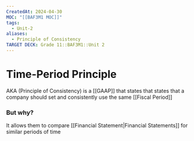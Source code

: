 ```yaml
---
CreatedAt: 2024-04-30
MOC: "[[BAF3M1 MOC]]"
tags:
  - Unit-2
aliases:
  - Principle of Consistency
TARGET DECK: Grade 11::BAF3M1::Unit 2
---
```


# Time-Period Principle
AKA (Principle of Consistency) is a [[GAAP]] that states that states that a company should set and consistently use the same [[Fiscal Period]]
### But why?
It allows them to compare [[Financial Statement|Financial Statements]] for similar periods of time

